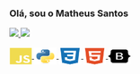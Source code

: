 ### Olá, sou o Matheus Santos

<div>
  <a href="https://github.com/devmatheu5">
  <img height="180em" src="https://github-readme-stats.vercel.app/api?username=devmatheu5&show=reviews&show_icons=true&theme=dark">
  <img height="180em" src="https://github-readme-stats.vercel.app/api/top-langs/?username=devmatheu5&hide_progress=true&layout=compact&langs_count=16&theme=dark">
</div>

<div style="display: inline_block"><br>
  <img align="center" alt="Matheus-Js" height="30" width="40" src="https://github.com/devicons/devicon/blob/master/icons/javascript/javascript-plain.svg">
  <img align="center" alt="Matheus-Python" height="30" width="40" src="https://github.com/devicons/devicon/blob/master/icons/python/python-original.svg">
  <img align="center" alt="Matheus-CSS" height="30" width="40" src="https://github.com/devicons/devicon/blob/master/icons/css3/css3-plain.svg">
  <img align="center" alt="Matheus-HTML" height="30" width="40" src="https://github.com/devicons/devicon/blob/master/icons/html5/html5-plain.svg">
  <img align="center" alt="Matheus-Bootstrap" height="30" width="40" src="https://github.com/devicons/devicon/blob/master/icons/bootstrap/bootstrap-plain.svg">
</div>

##
